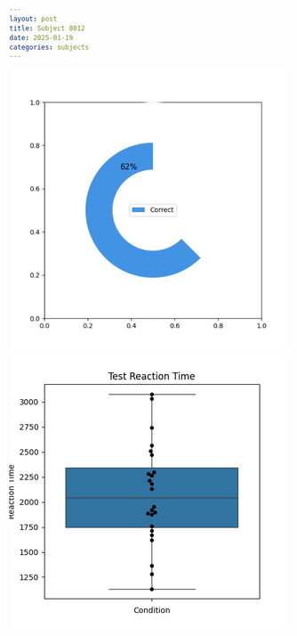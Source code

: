 ```yaml
---
layout: post
title: Subject 8012
date: 2025-01-19
categories: subjects
---
```


![](data/8012/run-3/8012_FN_acc_test.png)
![](data/8012/run-3/8012_FN_rt.png)

